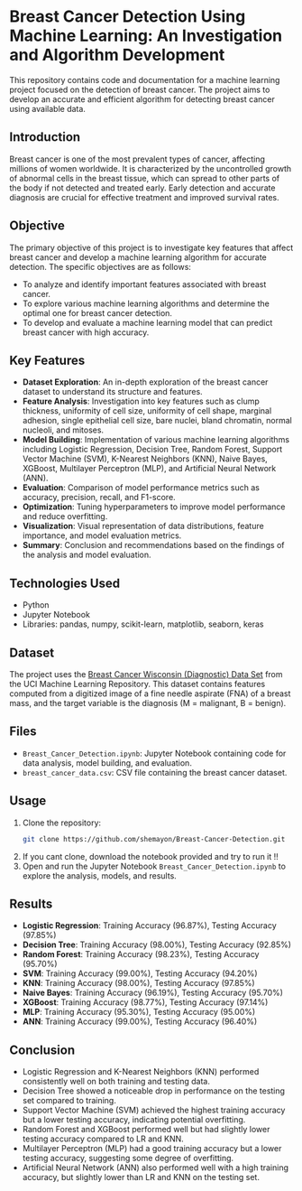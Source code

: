 # Breast Cancer Detection Using Machine Learning: An Investigation and Algorithm Development

This repository contains code and documentation for a machine learning project focused on the detection of breast cancer. The project aims to develop an accurate and efficient algorithm for detecting breast cancer using available data.

## Introduction

Breast cancer is one of the most prevalent types of cancer, affecting millions of women worldwide. It is characterized by the uncontrolled growth of abnormal cells in the breast tissue, which can spread to other parts of the body if not detected and treated early. Early detection and accurate diagnosis are crucial for effective treatment and improved survival rates.

## Objective

The primary objective of this project is to investigate key features that affect breast cancer and develop a machine learning algorithm for accurate detection. The specific objectives are as follows:
- To analyze and identify important features associated with breast cancer.
- To explore various machine learning algorithms and determine the optimal one for breast cancer detection.
- To develop and evaluate a machine learning model that can predict breast cancer with high accuracy.

## Key Features
- **Dataset Exploration**: An in-depth exploration of the breast cancer dataset to understand its structure and features.
- **Feature Analysis**: Investigation into key features such as clump thickness, uniformity of cell size, uniformity of cell shape, marginal adhesion, single epithelial cell size, bare nuclei, bland chromatin, normal nucleoli, and mitoses.
- **Model Building**: Implementation of various machine learning algorithms including Logistic Regression, Decision Tree, Random Forest, Support Vector Machine (SVM), K-Nearest Neighbors (KNN), Naive Bayes, XGBoost, Multilayer Perceptron (MLP), and Artificial Neural Network (ANN).
- **Evaluation**: Comparison of model performance metrics such as accuracy, precision, recall, and F1-score.
- **Optimization**: Tuning hyperparameters to improve model performance and reduce overfitting.
- **Visualization**: Visual representation of data distributions, feature importance, and model evaluation metrics.
- **Summary**: Conclusion and recommendations based on the findings of the analysis and model evaluation.

## Technologies Used
- Python
- Jupyter Notebook
- Libraries: pandas, numpy, scikit-learn, matplotlib, seaborn, keras

## Dataset
The project uses the [Breast Cancer Wisconsin (Diagnostic) Data Set](https://archive.ics.uci.edu/ml/datasets/Breast+Cancer+Wisconsin+(Diagnostic)) from the UCI Machine Learning Repository. This dataset contains features computed from a digitized image of a fine needle aspirate (FNA) of a breast mass, and the target variable is the diagnosis (M = malignant, B = benign).

## Files
- `Breast_Cancer_Detection.ipynb`: Jupyter Notebook containing code for data analysis, model building, and evaluation.
- `breast_cancer_data.csv`: CSV file containing the breast cancer dataset.

## Usage
1. Clone the repository:
   ```bash
   git clone https://github.com/shemayon/Breast-Cancer-Detection.git
   ```
2. If you cant clone, download the notebook provided and try to run it !! 
3. Open and run the Jupyter Notebook `Breast_Cancer_Detection.ipynb` to explore the analysis, models, and results.

## Results
- **Logistic Regression**: Training Accuracy (96.87%), Testing Accuracy (97.85%)
- **Decision Tree**: Training Accuracy (98.00%), Testing Accuracy (92.85%)
- **Random Forest**: Training Accuracy (98.23%), Testing Accuracy (95.70%)
- **SVM**: Training Accuracy (99.00%), Testing Accuracy (94.20%)
- **KNN**: Training Accuracy (98.00%), Testing Accuracy (97.85%)
- **Naive Bayes**: Training Accuracy (96.19%), Testing Accuracy (95.70%)
- **XGBoost**: Training Accuracy (98.77%), Testing Accuracy (97.14%)
- **MLP**: Training Accuracy (95.30%), Testing Accuracy (95.00%)
- **ANN**: Training Accuracy (99.00%), Testing Accuracy (96.40%)

## Conclusion
- Logistic Regression and K-Nearest Neighbors (KNN) performed consistently well on both training and testing data.
- Decision Tree showed a noticeable drop in performance on the testing set compared to training.
- Support Vector Machine (SVM) achieved the highest training accuracy but a lower testing accuracy, indicating potential overfitting.
- Random Forest and XGBoost performed well but had slightly lower testing accuracy compared to LR and KNN.
- Multilayer Perceptron (MLP) had a good training accuracy but a lower testing accuracy, suggesting some degree of overfitting.
- Artificial Neural Network (ANN) also performed well with a high training accuracy, but slightly lower than LR and KNN on the testing set.
